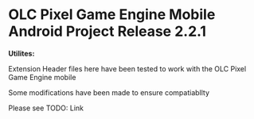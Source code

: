 # OLC Pixel Game Engine Mobile Android Project Release 2.2.1
<p><b>Utilites:</b></p>
<p>Extension Header files here have been tested to work with the OLC Pixel Game Engine mobile</p>
<p>Some modifications have been made to ensure compatiabllty</p>
<p>Please see TODO: Link</p>

